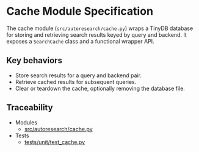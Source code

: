 # Cache Module Specification

The cache module (`src/autoresearch/cache.py`) wraps a TinyDB database
for storing and retrieving search results keyed by query and backend.
It exposes a `SearchCache` class and a functional wrapper API.

## Key behaviors

- Store search results for a query and backend pair.
- Retrieve cached results for subsequent queries.
- Clear or teardown the cache, optionally removing the database file.

## Traceability

- Modules
  - [src/autoresearch/cache.py][m1]
- Tests
  - [tests/unit/test_cache.py][t1]

[m1]: ../../src/autoresearch/cache.py
[t1]: ../../tests/unit/test_cache.py
